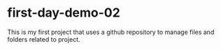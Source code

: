 # first-day-demo-02
This is my first project that uses a github repository to manage files and folders related to project. 
